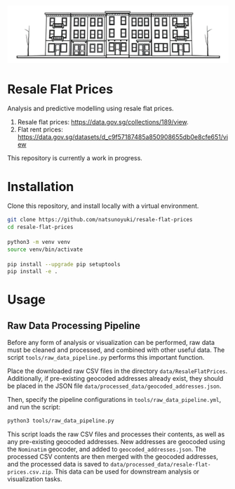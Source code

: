 <div align = "center"><img src = "assets/resale-flat-prices.jpg" width = "640"></div>

# Resale Flat Prices
Analysis and predictive modelling using resale flat prices.

1. Resale flat prices: https://data.gov.sg/collections/189/view.
2. Flat rent prices: https://data.gov.sg/datasets/d_c9f57187485a850908655db0e8cfe651/view

This repository is currently a work in progress.

# Installation
Clone this repository, and install locally with a virtual environment.
```bash
git clone https://github.com/natsunoyuki/resale-flat-prices
cd resale-flat-prices

python3 -m venv venv
source venv/bin/activate

pip install --upgrade pip setuptools
pip install -e .
```

# Usage

## Raw Data Processing Pipeline
Before any form of analysis or visualization can be performed, raw data must be cleaned and processed, and combined with other useful data. The script `tools/raw_data_pipeline.py` performs this important function.

Place the downloaded raw CSV files in the directory `data/ResaleFlatPrices`. Additionally, if pre-existing geocoded addresses already exist, they should be placed in the JSON file `data/processed_data/geocoded_addresses.json`.

Then, specify the pipeline configurations in `tools/raw_data_pipeline.yml`, and run the script:
```bash
python3 tools/raw_data_pipeline.py
```

This script loads the raw CSV files and processes their contents, as well as any pre-existing geocoded addresses. New addresses are geocoded using the `Nominatim` geocoder, and added to `geocoded_addresses.json`. The processed CSV contents are then merged with the geocoded addresses, and the processed data is saved to `data/processed_data/resale-flat-prices.csv.zip`. This data can be used for downstream analysis or visualization tasks.
